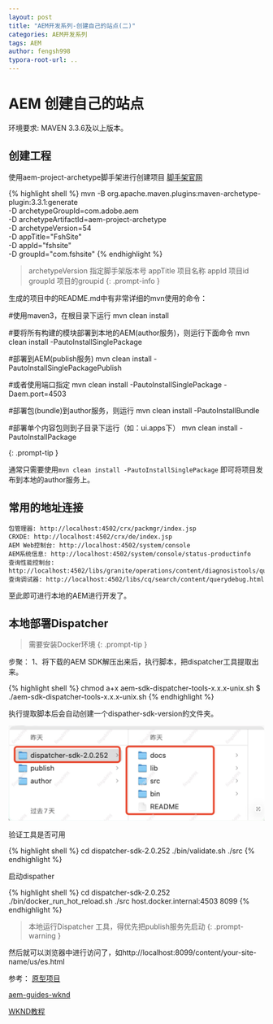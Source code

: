 ```yaml
---
layout: post
title: "AEM开发系列-创建自己的站点(二)"
categories: AEM开发系列
tags: AEM
author: fengsh998
typora-root-url: ..
---
```


# AEM 创建自己的站点

环境要求: MAVEN 3.3.6及以上版本。

## 创建工程

使用aem-project-archetype脚手架进行创建项目
[脚手架官网](https://github.com/adobe/aem-project-archetype)

{% highlight shell %}
mvn -B org.apache.maven.plugins:maven-archetype-plugin:3.3.1:generate \
 -D archetypeGroupId=com.adobe.aem \
 -D archetypeArtifactId=aem-project-archetype \
 -D archetypeVersion=54\
 -D appTitle="FshSite" \
 -D appId="fshsite" \
 -D groupId="com.fshsite"
{% endhighlight %}

> archetypeVersion 指定脚手架版本号
appTitle 项目名称
appId 项目id
groupId 项目的groupid
{: .prompt-info }

生成的项目中的README.md中有非常详细的mvn使用的命令：

> 
#使用maven3，在根目录下运行
mvn clean install

#要将所有构建的模块部署到本地的AEM(author服务)，则运行下面命令
mvn clean install -PautoInstallSinglePackage

#部署到AEM(publish服务)
mvn clean install -PautoInstallSinglePackagePublish

#或者使用端口指定
mvn clean install -PautoInstallSinglePackage -Daem.port=4503

#部署包(bundle)到author服务，则运行
mvn clean install -PautoInstallBundle

#部署单个内容包则到子目录下运行（如：ui.apps下）
mvn clean install -PautoInstallPackage

{: .prompt-tip }

通常只需要使用`mvn clean install -PautoInstallSinglePackage` 即可将项目发布到本地的author服务上。

## 常用的地址连接

```
包管理器: http://localhost:4502/crx/packmgr/index.jsp
CRXDE: http://localhost:4502/crx/de/index.jsp
AEM Web控制台: http://localhost:4502/system/console
AEM系统信息: http://localhost:4502/system/console/status-productinfo
查询性能控制台: http://localhost:4502/libs/granite/operations/content/diagnosistools/queryPerformance.html
查询调试器: http://localhost:4502/libs/cq/search/content/querydebug.html
```

至此即可进行本地的AEM进行开发了。

## 本地部署Dispatcher

> 需要安装Docker环境
{: .prompt-tip }

步聚：
1、将下载的AEM SDK解压出来后，执行脚本，把dispatcher工具提取出来。

{% highlight shell %}
chmod a+x aem-sdk-dispatcher-tools-x.x.x-unix.sh
$ ./aem-sdk-dispatcher-tools-x.x.x-unix.sh
{% endhighlight %}

执行提取脚本后会自动创建一个dispather-sdk-version的文件夹。

![img](/assets/articles/aem/自己站点/dispather.jpg)

验证工具是否可用

{% highlight shell %}
cd dispatcher-sdk-2.0.252
./bin/validate.sh ./src
{% endhighlight %}

启动dispather

{% highlight shell %}
cd dispatcher-sdk-2.0.252
./bin/docker_run_hot_reload.sh ./src host.docker.internal:4503 8099
{% endhighlight %}

> 本地运行Dispatcher 工具，得优先把publish服务先启动
{: .prompt-warning }

然后就可以浏览器中进行访问了，如http://localhost:8099/content/your-site-name/us/es.html




参考：
[原型项目](https://experienceleague.adobe.com/zh-hans/docs/experience-manager-core-components/using/developing/archetype/overview)

[aem-guides-wknd](https://github.com/adobe/aem-guides-wknd)

[WKND教程](https://experienceleague.adobe.com/zh-hans/docs/experience-manager-learn/getting-started-wknd-tutorial-develop/overview)
